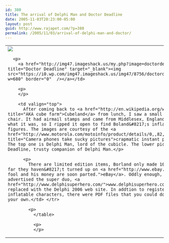 ```yaml
---
id: 380
title: The arrival of Delphi Man and Doctor Deadline
date: 2005-11-03T20:23:00-05:00
layout: post
guid: http://www.rajapet.com/?p=380
permalink: /2005/11/03/arrival-of-delphi-man-and-doctor/
---
```

<table>
  </p> 
  
  <tr>
    <td valign="top">
      <a href="http://img47.imageshack.us/my.php?image=delphiman2gm.jpg" title="Delphi Man" target="_blank"><img src="https://i2.wp.com/img47.imageshack.us/img47/2687/delphiman2gm.th.jpg?w=680" border="0"  /></a></p> 
      
      <p>
        <a href="http://img47.imageshack.us/my.php?image=doctordeadline7ev.jpg" title="Doctor Deadline" target="_blank"><img src="https://i0.wp.com/img47.imageshack.us/img47/8756/doctordeadline7ev.th.jpg?w=680" border="0"  /></a></td> 
        
        <p>
        </p>
        
        <td valign="top">
          After coming back to <a href="http://en.wikipedia.org/wiki/Cube_farm" title="AKA cube farm">Cubeland</a> from lunch, I saw a small package on my chair. It had airmail stamps and came from Middlesex, England. I had no idea what it was, so I ripped it open to find Boland&#8217;s inflatable action figures. The images are courtesy of the <a href="http://www.motorola.com/motoinfo/product/details/0,,82,00.html" title="Camera phones take sucky pictures">crapmatic instant picture device</a>. The top one is Delphi Man, lord of the cubicle. The lower picture is of Doctor Deadline, trusty companion of Delphi Man.</p> 
          
          <p>
            There are limited edition items, Borland only made 1000 of each one. So far they haven&#8217;t turned up on <a href="http://www.ebay.com/" title="A fool and his money are soon parted.">eBay</a>. Oddly enough, the website that advertised the super duo, <a href="http://www.delphisuperhero.com/">www.delphisuperhero.com</a> has been replaced with the Delphi 2006 web site. In addtion to registering to win the inflatable characters, there were PDF files that you could download and print your own.</td> </tr> 
            
            <p>
              </table> 
              
              <p>
              </p>